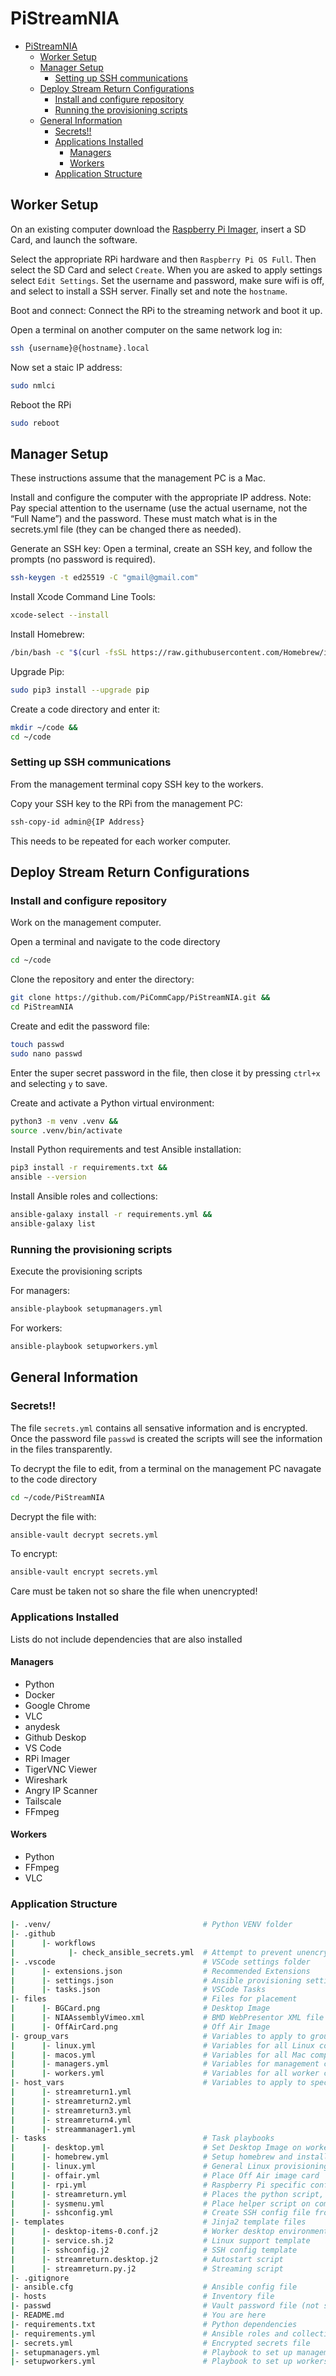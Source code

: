 # PiStreamNIA

- [PiStreamNIA](#pistreamnia)
  - [Worker Setup](#worker-setup)
  - [Manager Setup](#manager-setup)
    - [Setting up SSH communications](#setting-up-ssh-communications)
  - [Deploy Stream Return Configurations](#deploy-stream-return-configurations)
    - [Install and configure repository](#install-and-configure-repository)
    - [Running the provisioning scripts](#running-the-provisioning-scripts)
  - [General Information](#general-information)
    - [Secrets!!](#secrets)
    - [Applications Installed](#applications-installed)
      - [Managers](#managers)
      - [Workers](#workers)
    - [Application Structure](#application-structure)

## Worker Setup

On an existing computer download the [Raspberry Pi Imager](https://www.raspberrypi.com/software/), insert a SD Card, and launch the software.

Select the appropriate RPi hardware and then `Raspberry Pi OS Full`. Then select the SD Card and select `Create`. When you are asked to apply settings select `Edit Settings`. Set the username and password, make sure wifi is off, and select to install a SSH server. Finally set and note the `hostname`.

Boot and connect:
Connect the RPi to the streaming network and boot it up.

Open a terminal on another computer on the same network log in:

```sh
ssh {username}@{hostname}.local
```

Now set a staic IP address:

```sh
sudo nmlci
```

Reboot the RPi

```sh
sudo reboot
```


## Manager Setup

These instructions assume that the management PC is a Mac.

Install and configure the computer with the appropriate IP address.
Note: Pay special attention to the username (use the actual username, not the “Full Name”) and the password. These must match what is in the secrets.yml file (they can be changed there as needed).

Generate an SSH key:
Open a terminal, create an SSH key, and follow the prompts (no password is required).

```sh
ssh-keygen -t ed25519 -C "gmail@gmail.com"
```

Install Xcode Command Line Tools:

```sh
xcode-select --install
```

Install Homebrew:

```sh
/bin/bash -c "$(curl -fsSL https://raw.githubusercontent.com/Homebrew/install/HEAD/install.sh)"
```

Upgrade Pip:

```sh
sudo pip3 install --upgrade pip
```

Create a code directory and enter it:

```sh
mkdir ~/code &&
cd ~/code
```

### Setting up SSH communications

From the management terminal copy SSH key to the workers.

Copy your SSH key to the RPi from the management PC:

```sh
ssh-copy-id admin@{IP Address}
```

This needs to be repeated for each worker computer.

## Deploy Stream Return Configurations

### Install and configure repository

Work on the management computer.

Open a terminal and navigate to the code directory

```sh
cd ~/code
```

Clone the repository and enter the directory:

```sh
git clone https://github.com/PiCommCapp/PiStreamNIA.git &&
cd PiStreamNIA
```

Create and edit the password file:

```sh
touch passwd
sudo nano passwd
```

Enter the super secret password in the file, then close it by pressing `ctrl+x` and selecting `y` to save.

Create and activate a Python virtual environment:

```sh
python3 -m venv .venv &&
source .venv/bin/activate
```

Install Python requirements and test Ansible installation:

```sh
pip3 install -r requirements.txt &&
ansible --version
```

Install Ansible roles and collections:

```sh
ansible-galaxy install -r requirements.yml &&
ansible-galaxy list
```

### Running the provisioning scripts

Execute the provisioning scripts

For managers:

```sh
ansible-playbook setupmanagers.yml
```

For workers:

```sh
ansible-playbook setupworkers.yml
```

## General Information

### Secrets!!

The file `secrets.yml` contains all sensative information and is encrypted. Once the password file `passwd` is created the scripts will see the information in the files transparently.

To decrypt the file to edit, from a terminal on the management PC navagate to the code directory

```sh
cd ~/code/PiStreamNIA
```

Decrypt the file with:

```sh
ansible-vault decrypt secrets.yml
```

To encrypt:

```sh
ansible-vault encrypt secrets.yml
```

Care must be taken not so share the file when unencrypted!

### Applications Installed

Lists do not include dependencies that are also installed

#### Managers

- Python
- Docker
- Google Chrome
- VLC
- anydesk
- Github Deskop
- VS Code
- RPi Imager
- TigerVNC Viewer
- Wireshark
- Angry IP Scanner
- Tailscale
- FFmpeg

#### Workers

- Python
- FFmpeg
- VLC

### Application Structure

```sh
|- .venv/                                  # Python VENV folder
|- .github
|      |- workflows
|            |- check_ansible_secrets.yml  # Attempt to prevent unencrypted secrets on the repo
|- .vscode                                 # VSCode settings folder
|      |- extensions.json                  # Recommended Extensions
|      |- settings.json                    # Ansible provisioning settings
|      |- tasks.json                       # VSCode Tasks
|- files                                   # Files for placement
|      |- BGCard.png                       # Desktop Image
|      |- NIAAssemblyVimeo.xml             # BMD WebPresentor XML file (currently not working!!!)
|      |- OffAirCard.png                   # Off Air Image
|- group_vars                              # Variables to apply to groups
|      |- linux.yml                        # Variables for all Linux computers
|      |- macos.yml                        # Variables for all Mac computers
|      |- managers.yml                     # Variables for management computers
|      |- workers.yml                      # Variables for all worker computers
|- host_vars                               # Variables to apply to specific computers
|      |- streamreturn1.yml
|      |- streamreturn2.yml
|      |- streamreturn3.yml
|      |- streamreturn4.yml
|      |- streammanager1.yml
|- tasks                                   # Task playbooks
|      |- desktop.yml                      # Set Desktop Image on workers
|      |- homebrew.yml                     # Setup homebrew and install mac applications
|      |- linux.yml                        # General Linux provisioning tasks
|      |- offair.yml                       # Place Off Air image card
|      |- rpi.yml                          # Raspberry Pi specific configurations
|      |- streamreturn.yml                 # Places the python script, maybe the only step that matters
|      |- sysmenu.yml                      # Place helper script on computers
|      |- sshconfig.yml                    # Create SSH config file from template
|- templates                               # Jinja2 template files
|      |- desktop-items-0.conf.j2          # Worker desktop environment configuration
|      |- service.sh.j2                    # Linux support template
|      |- sshconfig.j2                     # SSH config template
|      |- streamreturn.desktop.j2          # Autostart script
|      |- streamreturn.py.j2               # Streaming script
|- .gitignore
|- ansible.cfg                             # Ansible config file
|- hosts                                   # Inventory file
|- passwd                                  # Vault password file (not synced)
|- README.md                               # You are here
|- requirements.txt                        # Python dependencies
|- requirements.yml                        # Ansible roles and collections
|- secrets.yml                             # Encrypted secrets file
|- setupmanagers.yml                       # Playbook to set up management computers
|- setupworkers.yml                        # Playbook to set up workers
